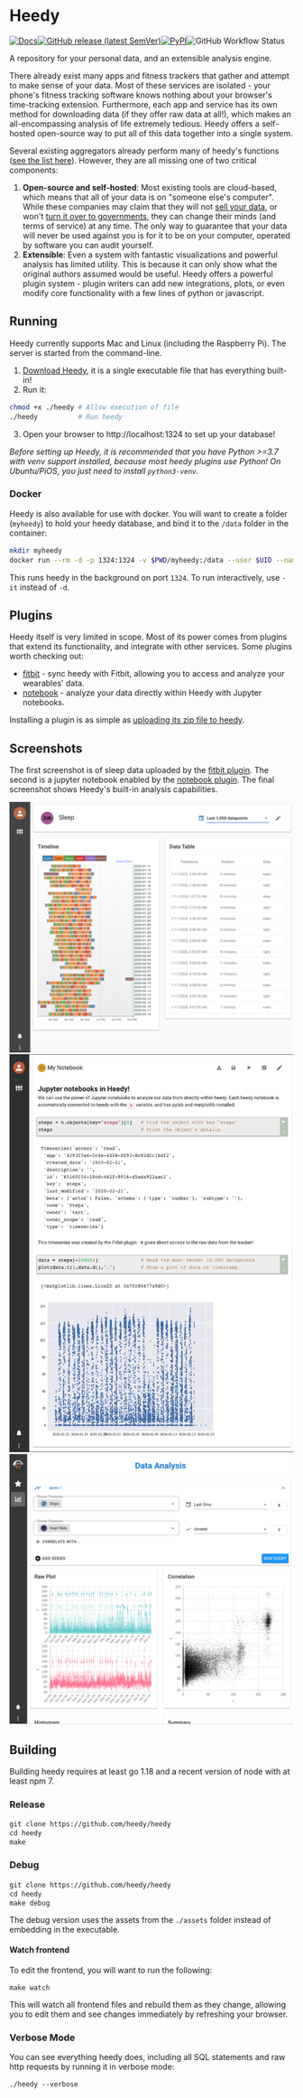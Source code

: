 # Heedy

[![Docs](https://img.shields.io/badge/documentation-heedy.org-purple?style=flat-square)](https://heedy.org)[![GitHub release (latest SemVer)](https://img.shields.io/github/v/release/heedy/heedy?style=flat-square)](https://github.com/heedy/heedy/releases)[![PyPI](https://img.shields.io/pypi/v/heedy?style=flat-square)](https://pypi.org/project/heedy/)![GitHub Workflow Status](https://img.shields.io/github/workflow/status/heedy/heedy/Test?label=tests&style=flat-square)

A repository for your personal data, and an extensible analysis engine.

There already exist many apps and fitness trackers that gather and attempt to make sense of your data. Most of these services are isolated - your phone's fitness tracking software knows nothing about your browser's time-tracking extension. Furthermore, each app and service has its own method for downloading data (if they offer raw data at all!), which makes an all-encompassing analysis of life extremely tedious. Heedy offers a self-hosted open-source way to put all of this data together into a single system.

Several existing aggregators already perform many of heedy's functions ([see the list here](https://github.com/woop/awesome-quantified-self#aggregators--dashboards)). However, they are all missing one of two critical components:

1. **Open-source and self-hosted**: Most existing tools are cloud-based, which means that all of your data is on "someone else's computer". While these companies may claim that they will not [sell your data](https://arstechnica.com/tech-policy/2019/03/ftc-investigates-whether-isps-sell-your-browsing-history-and-location-data/), or won't [turn it over to governments](<https://en.wikipedia.org/wiki/PRISM_(surveillance_program)>), they can change their minds (and terms of service) at any time. The only way to guarantee that your data will never be used against you is for it to be on your computer, operated by software you can audit yourself.
2. **Extensible**: Even a system with fantastic visualizations and powerful analysis has limited utility. This is because it can only show what the original authors assumed would be useful. Heedy offers a powerful plugin system - plugin writers can add new integrations, plots, or even modify core functionality with a few lines of python or javascript.

## Running

Heedy currently supports Mac and Linux (including the Raspberry Pi). The server is started from the command-line.

1. [Download Heedy](https://github.com/heedy/heedy/releases/latest), it is a single executable file that has everything built-in!
2. Run it:

```bash
chmod +x ./heedy # Allow execution of file
./heedy          # Run heedy
```

3. Open your browser to http://localhost:1324 to set up your database!

_Before setting up Heedy, it is recommended that you have Python >=3.7 with venv support installed, because most heedy plugins use Python! On Ubuntu/PiOS, you just need to install `python3-venv`._

### Docker

Heedy is also available for use with docker. You will want to create a folder (`myheedy`) to hold your heedy database, and bind it to the `/data` folder in the container:

```bash
mkdir myheedy
docker run --rm -d -p 1324:1324 -v $PWD/myheedy:/data --user $UID --name heedy dkumor/heedy
```

This runs heedy in the background on port `1324`. To run interactively, use `-it` instead of `-d`.

## Plugins

Heedy itself is very limited in scope. Most of its power comes from plugins that extend its functionality, and integrate with other services. Some plugins worth checking out:

- [fitbit](https://github.com/heedy/heedy-fitbit-plugin) - sync heedy with Fitbit, allowing you to access and analyze your wearables' data.
- [notebook](https://github.com/heedy/heedy-notebook-plugin) - analyze your data directly within Heedy with Jupyter notebooks.

Installing a plugin is as simple as [uploading its zip file to heedy](https://heedy.org/server/configuration.html#installing-plugins).

## Screenshots

The first screenshot is of sleep data uploaded by the [fitbit plugin](https://github.com/heedy/heedy-fitbit-plugin). The second is a jupyter notebook enabled by the [notebook plugin](https://github.com/heedy/heedy-notebook-plugin). The final screenshot shows Heedy's built-in analysis capabilities.

[![Fitbit Plugin Example](docs/_static/img/screenshots/1.png)](https://github.com/heedy/heedy-fitbit-plugin)
[![Fitbit Notebook Example](docs/_static/img/screenshots/2.png)](https://github.com/heedy/heedy-notebook-plugin)
![Data Analysis Example](docs/_static/img/screenshots/3.png)

## Building

Building heedy requires at least go 1.18 and a recent version of node with at least npm 7.

### Release

```
git clone https://github.com/heedy/heedy
cd heedy
make
```

### Debug

```
git clone https://github.com/heedy/heedy
cd heedy
make debug
```

The debug version uses the assets from the `./assets` folder instead of embedding in the executable.

#### Watch frontend

To edit the frontend, you will want to run the following:

```
make watch
```

This will watch all frontend files and rebuild them as they change, allowing you to edit them and see changes immediately by refreshing your browser.

### Verbose Mode

You can see everything heedy does, including all SQL statements and raw http requests by running it in verbose mode:

```
./heedy --verbose
```
